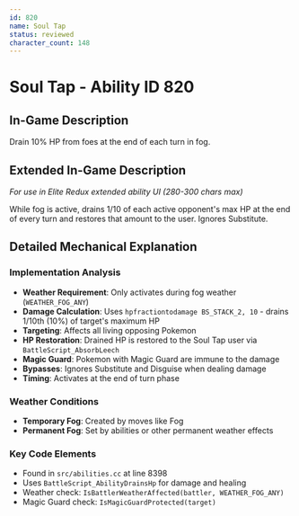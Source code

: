 ```yaml
---
id: 820
name: Soul Tap
status: reviewed
character_count: 148
---
```


# Soul Tap - Ability ID 820

## In-Game Description
Drain 10% HP from foes at the end of each turn in fog.

## Extended In-Game Description
*For use in Elite Redux extended ability UI (280-300 chars max)*

While fog is active, drains 1/10 of each active opponent's max HP at the end of every turn and restores that amount to the user. Ignores Substitute.

## Detailed Mechanical Explanation

### Implementation Analysis
- **Weather Requirement**: Only activates during fog weather (`WEATHER_FOG_ANY`)
- **Damage Calculation**: Uses `hpfractiontodamage BS_STACK_2, 10` - drains 1/10th (10%) of target's maximum HP
- **Targeting**: Affects all living opposing Pokemon
- **HP Restoration**: Drained HP is restored to the Soul Tap user via `BattleScript_AbsorbLeech`
- **Magic Guard**: Pokemon with Magic Guard are immune to the damage
- **Bypasses**: Ignores Substitute and Disguise when dealing damage
- **Timing**: Activates at the end of turn phase

### Weather Conditions
- **Temporary Fog**: Created by moves like Fog
- **Permanent Fog**: Set by abilities or other permanent weather effects

### Key Code Elements
- Found in `src/abilities.cc` at line 8398
- Uses `BattleScript_AbilityDrainsHp` for damage and healing
- Weather check: `IsBattlerWeatherAffected(battler, WEATHER_FOG_ANY)`
- Magic Guard check: `IsMagicGuardProtected(target)`